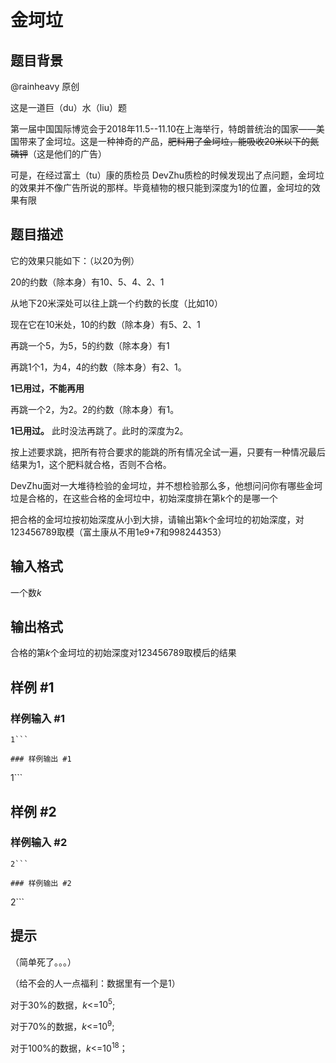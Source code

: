 # 金坷垃

## 题目背景

@rainheavy 原创

这是一道巨（du）水（liu）题

第一届中国国际博览会于2018年11.5--11.10在上海举行，特朗普统治的国家——美国带来了金坷垃。这是一种神奇的产品，~~肥料用了金坷垃，能吸收20米以下的氮磷钾~~（这是他们的广告）

可是，在经过富土（tu）康的质检员 DevZhu质检的时候发现出了点问题，金坷垃的效果并不像广告所说的那样。毕竟植物的根只能到深度为$1$的位置，金坷垃的效果有限


## 题目描述

它的效果只能如下：（以20为例）

20的约数（除本身）有10、5、4、2、1

从地下20米深处可以往上跳一个约数的长度（比如10）

现在它在10米处，10的约数（除本身）有5、2、1

再跳一个5，为5，5的约数（除本身）有1

再跳1个1，为4，4的约数（除本身）有2、1。

**1已用过，不能再用**

再跳一个2，为2。2的约数（除本身）有1。

**1已用过。**
此时没法再跳了。此时的深度为2。

按上述要求跳，把所有符合要求的能跳的所有情况全试一遍，只要有一种情况最后结果为$1$，这个肥料就合格，否则不合格。

DevZhu面对一大堆待检验的金坷垃，并不想检验那么多，他想问问你有哪些金坷垃是合格的，在这些合格的金坷垃中，初始深度排在第k个的是哪一个

把合格的金坷垃按初始深度从小到大排，请输出第k个金坷垃的初始深度，对$123456789$取模（富土康从不用1e9+7和998244353）

## 输入格式

一个数$k$

## 输出格式

合格的第$k$个金坷垃的初始深度对$123456789$取模后的结果

## 样例 #1

### 样例输入 #1
```
1```

### 样例输出 #1

```
1```

## 样例 #2

### 样例输入 #2
```
2```

### 样例输出 #2

```
2```

## 提示

（简单死了。。。）

（给不会的人一点福利：数据里有一个是1）

对于30%的数据，$k$<=$10^5$;

对于70%的数据，$k$<=$10^9$;

对于100%的数据，$k$<=$10^{18}$；

